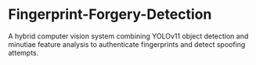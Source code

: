 # Fingerprint-Forgery-Detection
A hybrid computer vision system combining YOLOv11 object detection and minutiae feature analysis to authenticate fingerprints and detect spoofing attempts.
